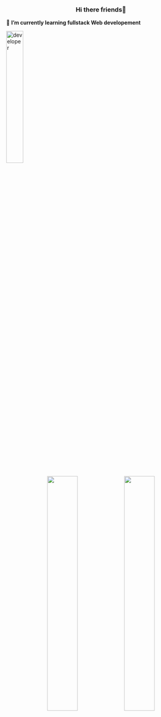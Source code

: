 <h3 align="center"> Hi there friends👋 </h3>
<p>
 🌱 <b>I’m currently learning fullstack Web developement</b> <br/>
 <p>
 
 <p>
<img width="30%" src="https://user-images.githubusercontent.com/84425318/190880587-c5aea438-efab-4213-b56f-5961a6a723ee.gif" alt="developer"
"/>
</p>
<p align ="center">
<img width="40%" src="https://github-readme-stats.vercel.app/api?username=Emi98nat&show_icons=true&theme=tokyonight"/>
<img width="40%" src="https://github-readme-streak-stats.herokuapp.com/?user=Emi98nat&theme=tokyonight"/>
</p>

<!--
**Emi98nat/Emi98nat** is a ✨ _special_ ✨ repository because its `README.md` (this file) appears on your GitHub profile.

Here are some ideas to get you started:

- 🔭 I’m currently working on Restaurant app
- 🌱 I’m currently learning fullstack Web developement
- 👯 I’m looking to collaborate on ...
- 🤔 I’m looking for help with ...
- 💬 Ask me about ...
- 📫 How to reach me: ...
- 😄 Pronouns: ...
- ⚡ Fun fact: ...
-->
